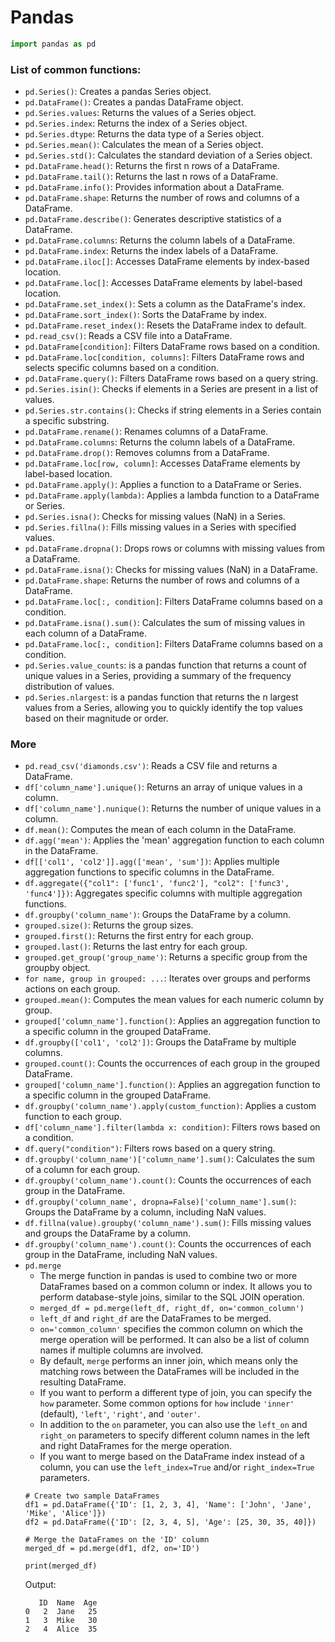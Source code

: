 # Pandas
```python
import pandas as pd
```

### List of common functions:
- `pd.Series()`: Creates a pandas Series object.
- `pd.DataFrame()`: Creates a pandas DataFrame object.
- `pd.Series.values`: Returns the values of a Series object.
- `pd.Series.index`: Returns the index of a Series object.
- `pd.Series.dtype`: Returns the data type of a Series object.
- `pd.Series.mean()`: Calculates the mean of a Series object.
- `pd.Series.std()`: Calculates the standard deviation of a Series object.
- `pd.DataFrame.head()`: Returns the first n rows of a DataFrame.
- `pd.DataFrame.tail()`: Returns the last n rows of a DataFrame.
- `pd.DataFrame.info()`: Provides information about a DataFrame.
- `pd.DataFrame.shape`: Returns the number of rows and columns of a DataFrame.
- `pd.DataFrame.describe()`: Generates descriptive statistics of a DataFrame.
- `pd.DataFrame.columns`: Returns the column labels of a DataFrame.
- `pd.DataFrame.index`: Returns the index labels of a DataFrame.
- `pd.DataFrame.iloc[]`: Accesses DataFrame elements by index-based location.
- `pd.DataFrame.loc[]`: Accesses DataFrame elements by label-based location.
- `pd.DataFrame.set_index()`: Sets a column as the DataFrame's index.
- `pd.DataFrame.sort_index()`: Sorts the DataFrame by index.
- `pd.DataFrame.reset_index()`: Resets the DataFrame index to default.
- `pd.read_csv()`: Reads a CSV file into a DataFrame.
- `pd.DataFrame[condition]`: Filters DataFrame rows based on a condition.
- `pd.DataFrame.loc[condition, columns]`: Filters DataFrame rows and selects specific columns based on a condition.
- `pd.DataFrame.query()`: Filters DataFrame rows based on a query string.
- `pd.Series.isin()`: Checks if elements in a Series are present in a list of values.
- `pd.Series.str.contains()`: Checks if string elements in a Series contain a specific substring.
- `pd.DataFrame.rename()`: Renames columns of a DataFrame.
- `pd.DataFrame.columns`: Returns the column labels of a DataFrame.
- `pd.DataFrame.drop()`: Removes columns from a DataFrame.
- `pd.DataFrame.loc[row, column]`: Accesses DataFrame elements by label-based location.
- `pd.DataFrame.apply()`: Applies a function to a DataFrame or Series.
- `pd.DataFrame.apply(lambda)`: Applies a lambda function to a DataFrame or Series.
- `pd.Series.isna()`: Checks for missing values (NaN) in a Series.
- `pd.Series.fillna()`: Fills missing values in a Series with specified values.
- `pd.DataFrame.dropna()`: Drops rows or columns with missing values from a DataFrame.
- `pd.DataFrame.isna()`: Checks for missing values (NaN) in a DataFrame.
- `pd.DataFrame.shape`: Returns the number of rows and columns of a DataFrame.
- `pd.DataFrame.loc[:, condition]`: Filters DataFrame columns based on a condition.
- `pd.DataFrame.isna().sum()`: Calculates the sum of missing values in each column of a DataFrame.
- `pd.DataFrame.loc[:, condition]`: Filters DataFrame columns based on a condition.
- `pd.Series.value_counts`: is a pandas function that returns a count of unique values in a Series, providing a summary of the frequency distribution of values.
- `pd.Series.nlargest`: is a pandas function that returns the n largest values from a Series, allowing you to quickly identify the top values based on their magnitude or order.


### More
- `pd.read_csv('diamonds.csv')`: Reads a CSV file and returns a DataFrame.
- `df['column_name'].unique()`: Returns an array of unique values in a column.
- `df['column_name'].nunique()`: Returns the number of unique values in a column.
- `df.mean()`: Computes the mean of each column in the DataFrame.
- `df.agg('mean')`: Applies the 'mean' aggregation function to each column in the DataFrame.
- `df[['col1', 'col2']].agg(['mean', 'sum'])`: Applies multiple aggregation functions to specific columns in the DataFrame.
- `df.aggregate({"col1": ['func1', 'func2'], "col2": ['func3', 'func4']})`: Aggregates specific columns with multiple aggregation functions.
- `df.groupby('column_name')`: Groups the DataFrame by a column.
- `grouped.size()`: Returns the group sizes.
- `grouped.first()`: Returns the first entry for each group.
- `grouped.last()`: Returns the last entry for each group.
- `grouped.get_group('group_name')`: Returns a specific group from the groupby object.
- `for name, group in grouped: ...`: Iterates over groups and performs actions on each group.
- `grouped.mean()`: Computes the mean values for each numeric column by group.
- `grouped['column_name'].function()`: Applies an aggregation function to a specific column in the grouped DataFrame.
- `df.groupby(['col1', 'col2'])`: Groups the DataFrame by multiple columns.
- `grouped.count()`: Counts the occurrences of each group in the grouped DataFrame.
- `grouped['column_name'].function()`: Applies an aggregation function to a specific column in the grouped DataFrame.
- `df.groupby('column_name').apply(custom_function)`: Applies a custom function to each group.
- `df['column_name'].filter(lambda x: condition)`: Filters rows based on a condition.
- `df.query("condition")`: Filters rows based on a query string.
- `df.groupby('column_name')['column_name'].sum()`: Calculates the sum of a column for each group.
- `df.groupby('column_name').count()`: Counts the occurrences of each group in the DataFrame.
- `df.groupby('column_name', dropna=False)['column_name'].sum()`: Groups the DataFrame by a column, including NaN values.
- `df.fillna(value).groupby('column_name').sum()`: Fills missing values and groups the DataFrame by a column.
- `df.groupby('column_name').count()`: Counts the occurrences of each group in the DataFrame, including NaN values.
- `pd.merge`  
    - The merge function in pandas is used to combine two or more DataFrames based on a common column or index. It allows you to perform database-style joins, similar to the SQL JOIN operation.
    - ```merged_df = pd.merge(left_df, right_df, on='common_column')```
    - `left_df` and `right_df` are the DataFrames to be merged.
    - `on='common_column'` specifies the common column on which the merge operation will be performed. It can also be a list of column names if multiple columns are involved.
    - By default, `merge` performs an inner join, which means only the matching rows between the DataFrames will be included in the resulting DataFrame.
    - If you want to perform a different type of join, you can specify the `how` parameter. Some common options for `how` include `'inner'` (default), `'left'`, `'right'`, and `'outer'`.
    - In addition to the `on` parameter, you can also use the `left_on` and `right_on` parameters to specify different column names in the left and right DataFrames for the merge operation.
    - If you want to merge based on the DataFrame index instead of a column, you can use the `left_index=True` and/or `right_index=True` parameters.      
  ```.python
  # Create two sample DataFrames
  df1 = pd.DataFrame({'ID': [1, 2, 3, 4], 'Name': ['John', 'Jane', 'Mike', 'Alice']})
  df2 = pd.DataFrame({'ID': [2, 3, 4, 5], 'Age': [25, 30, 35, 40]})
  
  # Merge the DataFrames on the 'ID' column
  merged_df = pd.merge(df1, df2, on='ID')
  
  print(merged_df)
  ```
  Output:
  ```   
     ID  Name  Age
  0   2  Jane   25
  1   3  Mike   30
  2   4  Alice  35
  ```
